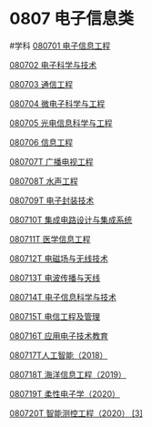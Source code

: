 # 0807 电子信息类
#学科 
[080701 电子信息工程](笔记本/已归档/学科/080701%20电子信息工程.md)

[080702 电子科学与技术](笔记本/已归档/学科/080702%20电子科%20c3538.md)

[080703 通信工程](笔记本/已归档/学科/080703%20通信工%2090820.md)

[080704 微电子科学与工程](笔记本/已归档/学科/080704%20微电子%20f82f3.md)

[080705 光电信息科学与工程](笔记本/已归档/学科/080705%20光电信%20bea1c.md)

[080706 信息工程](笔记本/已归档/学习/学科/0807%20电子信息类%20cb653/080706%20信息工%20bc7d8.md)

[080707T 广播电视工程](笔记本/已归档/学习/学科/0807%20电子信息类%20cb653/080707T%20广播%2040d1d.md)

[080708T 水声工程](笔记本/已归档/学习/学科/0807%20电子信息类%20cb653/080708T%20水声%2039693.md)

[080709T 电子封装技术](笔记本/已归档/学习/学科/0807%20电子信息类%20cb653/080709T%20电子%20dd5f4.md)

[080710T 集成电路设计与集成系统](笔记本/已归档/学习/学科/0807%20电子信息类%20cb653/080710T%20集成%20396ce.md)

[080711T 医学信息工程](笔记本/已归档/学习/学科/0807%20电子信息类%20cb653/080711T%20医学%203fa9e.md)

[080712T 电磁场与无线技术](笔记本/已归档/学习/学科/0807%20电子信息类%20cb653/080712T%20电磁%2063c04.md)

[080713T 电波传播与天线](笔记本/已归档/学习/学科/0807%20电子信息类%20cb653/080713T%20电波%209d9d4.md)

[080714T 电子信息科学与技术](笔记本/已归档/学习/学科/0807%20电子信息类%20cb653/080714T%20电子%20c06be.md)

[080715T 电信工程及管理](笔记本/已归档/学习/学科/0807%20电子信息类%20cb653/080715T%20电信%20bb2f8.md)

[080716T 应用电子技术教育](笔记本/已归档/学习/学科/0807%20电子信息类%20cb653/080716T%20应用%2040dc9.md)

[080717T人工智能（2018）](笔记本/已归档/学习/学科/0807%20电子信息类%20cb653/080717T人工智%207df4a.md)

[080718T 海洋信息工程（2019）](笔记本/已归档/学习/学科/0807%20电子信息类%20cb653/080718T%20海洋%20dc477.md)

[080719T 柔性电子学（2020）](笔记本/已归档/学习/学科/0807%20电子信息类%20cb653/080719T%20柔性%2006c88.md)

[080720T 智能测控工程（2020） [3]](笔记本/已归档/学习/学科/0807%20电子信息类%20cb653/080720T%20智能%20fa1aa.md)